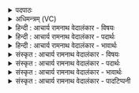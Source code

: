 <details><summary>पदपाठः</summary>

त꣢म्। ते꣡। म꣡द꣢꣯म्। गृ꣣णीमसि। वृ꣡ष꣢꣯णम्। पृ꣣क्षु꣢। सा꣣सहि꣢म्। उ꣢। लोककुत्नु꣢म्। लो꣣क। कृत्नु꣢म्। अ꣣द्रिवः। अ। द्रिवः। हरिश्रि꣡य꣢म्। ह꣣रि। श्रि꣡य꣢꣯म्। ८८०।
</details>

<details><summary>अधिमन्त्रम् (VC)</summary>

- इन्द्रः
- गोषूक्त्यश्वसूक्तिनौ काण्वायनौ
- उष्णिक्
- ऋषभः
</details>

<details><summary>हिन्दी : आचार्य रामनाथ वेदालंकार - विषयः</summary>

प्रथम ऋचा की पूर्वार्चिक में क्रमाङ्क ३८३ पर परमेश्वर के गुण-कर्मों के विषय में व्याख्या की जा चुकी है। यहाँ परमेश्वर,आचार्य और राजा का विषय वर्णित है।
</details>

<details><summary>हिन्दी : आचार्य रामनाथ वेदालंकार - पदार्थः</summary>

पदार्थान्वयभाषाः -  हे (अद्रिवः) किसी से विदारण न किये जा सकनेवाले तथा स्वयं दोषों और शुत्रओं का विदारण करनेवाले परमात्मन्,आचार्य वा राजन् ! (ते) आपके (तम्) उस प्रसिद्ध (मदम्) आनन्दप्रद ज्ञान वा बल की हम (गृणीमसि) स्तुति करते हैं,जो ज्ञान वा बल (वृषणम्) सुख आदि की वर्षा करनेवाला, (पृक्षु) देवासुरसंग्रामों में (सासहिम्) अतिशय रूप से असुरों का पराभव करनेवाला, (उ) और (हरिश्रियम्) मनोहर शोभावाला है ॥१॥
</details>

<details><summary>हिन्दी : आचार्य रामनाथ वेदालंकार - भावार्थः</summary>

भावार्थभाषाः -  परमात्मा के समान आचार्य और राजा का भी ज्ञान वा बल अत्यधिक विशाल,प्रजाओं और शिष्यों को सुख देनेवाला,विपत्तियों का विदारण करनेवाला,कीर्ति देनेवाला और उज्ज्वल होवे ॥१॥
</details>

<details><summary>संस्कृत : आचार्य रामनाथ वेदालंकार - विषयः</summary>

तत्र प्रथमा ऋक् पूर्वार्चिके ३८३ क्रमाङ्के परमेश्वरगुणकर्मविषये व्याख्याता। अत्र परमेश्वराचार्यनृपतीनां विषयो वर्ण्यते।
</details>

<details><summary>संस्कृत : आचार्य रामनाथ वेदालंकार - पदार्थः</summary>

पदार्थान्वयभाषाः -  हे (अद्रिवः) अविदारणीय,स्वयं च दोषाणां शत्रूणां वा विदारक परमात्मन् आचार्य राजन् वा ! (ते) तव (तम्) प्रसिद्धम् (मदम्) आनन्दप्रदं ज्ञानं बलं वा,वयम् (गृणीमसि) स्तुमः। कीदृशं ज्ञानं बलं वा? (वृषणम्) सुखादीनां वर्षकम्, (पृक्षु) देवासुरसंग्रामेषु (सासहिम्) अतिशयेन असुराणाम् अभिभवितारम्, (लोककृत्नुम्) यशःकरम् (उ) अपि च (हरिश्रियम्) मनोहारिशोभम् ॥१॥
</details>

<details><summary>संस्कृत : आचार्य रामनाथ वेदालंकार - भावार्थः</summary>

भावार्थभाषाः -  परमात्मन इव आचार्यस्य नृपतेश्चापि ज्ञानं बलं चातिविशालं,प्रजाभ्यः शिष्येभ्यश्च सुखकरं,विपद्विदारकं,कीर्तिकरमुज्ज्वलं च भवेत् ॥१॥
</details>

<details><summary>संस्कृत : आचार्य रामनाथ वेदालंकार - पादटिप्पनी</summary>

टिप्पणी:   १. ऋ० ८।१५।४,अथ० २०।६१।१,उभयत्र ‘पृक्षु’ इत्यत्र ‘पृ॒त्सु’ इति पाठः। साम० ३८३।
</details>